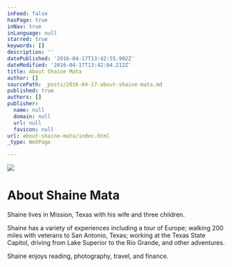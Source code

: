 ```yaml
---
inFeed: false
hasPage: true
inNav: true
inLanguage: null
starred: true
keywords: []
description: ''
datePublished: '2016-04-17T13:42:55.902Z'
dateModified: '2016-04-17T13:42:04.212Z'
title: About Shaine Mata
author: []
sourcePath: _posts/2016-04-17-about-shaine-mata.md
published: true
authors: []
publisher:
  name: null
  domain: null
  url: null
  favicon: null
url: about-shaine-mata/index.html
_type: WebPage

---
```

![](https://the-grid-user-content.s3-us-west-2.amazonaws.com/8d0c9e54-a4fc-45f7-b4b9-ec68eba43843.jpg)

# About Shaine Mata

Shaine lives in Mission, Texas with his wife and three children. 

Shaine has a variety of experiences including a tour of Europe; walking 200 miles with veterans to San Antonio, Texas; working at the Texas State Capitol, driving from Lake Superior to the Rio Grande, and other adventures. 

Shaine enjoys reading, photography, travel, and finance.